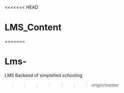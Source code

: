 <<<<<<< HEAD
# LMS_Content
=======
# Lms-
LMS Backend of simplefied schooling
>>>>>>> origin/master
